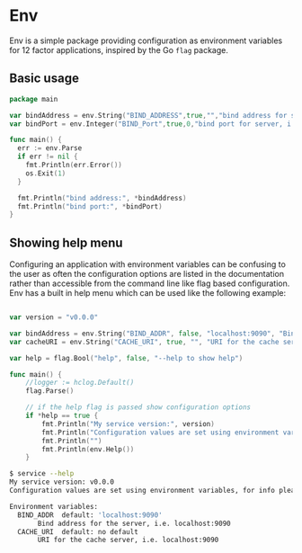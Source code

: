 # Env 
Env is a simple package providing configuration as environment variables for 12 factor applications, inspired by the Go `flag` package.

## Basic usage
```go
package main

var bindAddress = env.String("BIND_ADDRESS",true,"","bind address for server, i.e. localhost")
var bindPort = env.Integer("BIND_Port",true,0,"bind port for server, i.e. 9090")

func main() {
  err := env.Parse
  if err != nil {
    fmt.Println(err.Error())
    os.Exit(1)
  }

  fmt.Println("bind address:", *bindAddress)
  fmt.Println("bind port:", *bindPort)
}
```

## Showing help menu
Configuring an application with environment variables can be confusing to the user as often the configuration options are listed in the documentation rather than accessible from the command line like flag based configuration.  Env has a built in help menu which can be used like the following example:
```go

var version = "v0.0.0"

var bindAddress = env.String("BIND_ADDR", false, "localhost:9090", "Bind address for the server, i.e. localhost:9090")
var cacheURI = env.String("CACHE_URI", true, "", "URI for the cache server, i.e. localhost:9090")

var help = flag.Bool("help", false, "--help to show help")

func main() {
	//logger := hclog.Default()
	flag.Parse()

	// if the help flag is passed show configuration options
	if *help == true {
		fmt.Println("My service version:", version)
		fmt.Println("Configuration values are set using environment variables, for info please see the following list")
		fmt.Println("")
		fmt.Println(env.Help())
	}

```

```bash
$ service --help
My service version: v0.0.0
Configuration values are set using environment variables, for info please see the following list

Environment variables:
  BIND_ADDR  default: 'localhost:9090'
       Bind address for the server, i.e. localhost:9090
  CACHE_URI  default: no default
       URI for the cache server, i.e. localhost:9090
```

